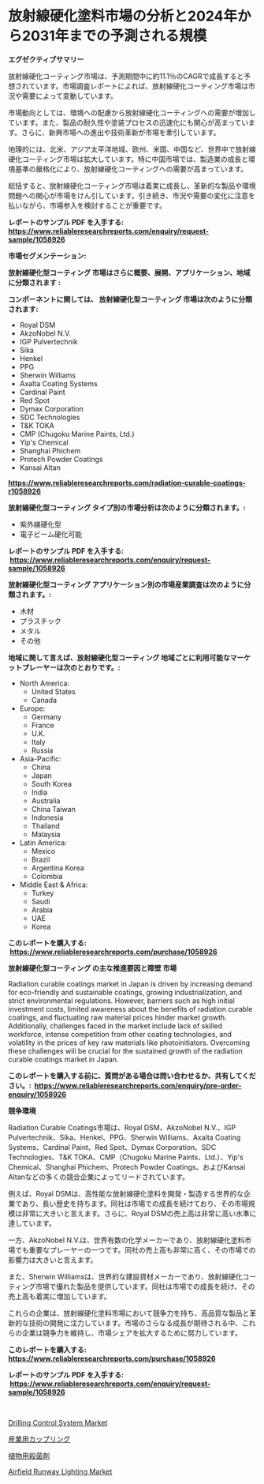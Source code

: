 <p><h1>放射線硬化塗料市場の分析と2024年から2031年までの予測される規模</h1></p><p><strong>エグゼクティブサマリー</strong></p>
<p><p>放射線硬化コーティング市場は、予測期間中に約11.1％のCAGRで成長すると予想されています。市場調査レポートによれば、放射線硬化コーティング市場は市況や需要によって変動しています。</p><p>市場動向としては、環境への配慮から放射線硬化コーティングへの需要が増加しています。また、製品の耐久性や塗装プロセスの迅速化にも関心が高まっています。さらに、新興市場への進出や技術革新が市場を牽引しています。</p><p>地理的には、北米、アジア太平洋地域、欧州、米国、中国など、世界中で放射線硬化コーティング市場は拡大しています。特に中国市場では、製造業の成長と環境基準の厳格化により、放射線硬化コーティングへの需要が高まっています。</p><p>総括すると、放射線硬化コーティング市場は着実に成長し、革新的な製品や環境問題への関心が市場をけん引しています。引き続き、市況や需要の変化に注意を払いながら、市場参入を検討することが重要です。</p></p>
<p><strong>レポートのサンプル PDF を入手する: <a href="https://www.reliableresearchreports.com/enquiry/request-sample/1058926">https://www.reliableresearchreports.com/enquiry/request-sample/1058926</a></strong></p>
<p><strong>市場セグメンテーション:</strong></p>
<p><strong> 放射線硬化型コーティング 市場はさらに概要、展開、アプリケーション、地域に分類されます :</strong></p>
<p><strong>コンポーネントに関しては、 放射線硬化型コーティング 市場は次のように分類されます: &nbsp;</strong></p>
<p><ul><li>Royal DSM</li><li>AkzoNobel N.V.</li><li>IGP Pulvertechnik</li><li>Sika</li><li>Henkel</li><li>PPG</li><li>Sherwin Williams</li><li>Axalta Coating Systems</li><li>Cardinal Paint</li><li>Red Spot</li><li>Dymax Corporation</li><li>SDC Technologies</li><li>T&K TOKA</li><li>CMP (Chugoku Marine Paints, Ltd.)</li><li>Yip's Chemical</li><li>Shanghai Phichem</li><li>Protech Powder Coatings</li><li>Kansai Altan</li></ul></p>
<p><strong><a href="https://www.reliableresearchreports.com/radiation-curable-coatings-r1058926">https://www.reliableresearchreports.com/radiation-curable-coatings-r1058926</a></strong></p>
<p><strong> 放射線硬化型コーティング タイプ別の市場分析は次のように分類されます。:</strong></p>
<p><ul><li>紫外線硬化型</li><li>電子ビーム硬化可能</li></ul></p>
<p><strong>レポートのサンプル PDF を入手する: &nbsp;<a href="https://www.reliableresearchreports.com/enquiry/request-sample/1058926">https://www.reliableresearchreports.com/enquiry/request-sample/1058926</a></strong></p>
<p><strong> 放射線硬化型コーティング アプリケーション別の市場産業調査は次のように分類されます。:</strong></p>
<p><ul><li>木材</li><li>プラスチック</li><li>メタル</li><li>その他</li></ul></p>
<p><strong>地域に関して言えば、放射線硬化型コーティング 地域ごとに利用可能なマーケットプレーヤーは次のとおりです。:</strong></p>
<p><ul>
    <li>
        North America:
        <ul>
            <li>United States</li>
            <li>Canada</li>
        </ul>
    </li>
    <li>
        Europe:
        <ul>
            <li>Germany</li>
            <li>France</li>
            <li>U.K.</li>
            <li>Italy</li>
            <li>Russia</li>
        </ul>
    </li>
    <li>
        Asia-Pacific:
        <ul>
            <li>China</li>
            <li>Japan</li>
            <li>South Korea</li>
            <li>India</li>
            <li>Australia</li>
            <li>China Taiwan</li>
            <li>Indonesia</li>
            <li>Thailand</li>
            <li>Malaysia</li>
        </ul>
    </li>
    <li>
        Latin America:
        <ul>
            <li>Mexico</li>
            <li>Brazil</li>
            <li>Argentina Korea</li>
            <li>Colombia</li>
        </ul>
    </li>
    <li>
        Middle East & Africa:
        <ul>
            <li>Turkey</li>
            <li>Saudi</li>
            <li>Arabia</li>
            <li>UAE</li>
            <li>Korea</li>
        </ul>
    </li>
    </ul></p>
<p><strong>このレポートを購入する: &nbsp;<a href="https://www.reliableresearchreports.com/purchase/1058926">https://www.reliableresearchreports.com/purchase/1058926</a></strong></p>
<p><strong>放射線硬化型コーティング の主な推進要因と障壁 市場</strong></p>
<p><p>Radiation curable coatings market in Japan is driven by increasing demand for eco-friendly and sustainable coatings, growing industrialization, and strict environmental regulations. However, barriers such as high initial investment costs, limited awareness about the benefits of radiation curable coatings, and fluctuating raw material prices hinder market growth. Additionally, challenges faced in the market include lack of skilled workforce, intense competition from other coating technologies, and volatility in the prices of key raw materials like photoinitiators. Overcoming these challenges will be crucial for the sustained growth of the radiation curable coatings market in Japan.</p></p>
<p><strong>このレポートを購入する前に、質問がある場合は問い合わせるか、共有してください。:&nbsp; <a href="https://www.reliableresearchreports.com/enquiry/pre-order-enquiry/1058926">https://www.reliableresearchreports.com/enquiry/pre-order-enquiry/1058926</a></strong></p>
<p><strong>競争環境</strong></p>
<p><p>Radiation Curable Coatings市場は、Royal DSM、AkzoNobel N.V.、IGP Pulvertechnik、Sika、Henkel、PPG、Sherwin Williams、Axalta Coating Systems、Cardinal Paint、Red Spot、Dymax Corporation、SDC Technologies、T&K TOKA、CMP（Chugoku Marine Paints、Ltd.）、Yip's Chemical、Shanghai Phichem、Protech Powder Coatings、およびKansai Altanなどの多くの競合企業によってリードされています。</p><p>例えば、Royal DSMは、高性能な放射線硬化塗料を開発・製造する世界的な企業であり、長い歴史を持ちます。同社は市場での成長を続けており、その市場規模は非常に大きいと言えます。さらに、Royal DSMの売上高は非常に高い水準に達しています。</p><p>一方、AkzoNobel N.V.は、世界有数の化学メーカーであり、放射線硬化塗料市場でも重要なプレーヤーの一つです。同社の売上高も非常に高く、その市場での影響力は大きいと言えます。</p><p>また、Sherwin Williamsは、世界的な建設資材メーカーであり、放射線硬化コーティング市場で優れた製品を提供しています。同社は市場での成長を続け、その売上高も着実に増加しています。</p><p>これらの企業は、放射線硬化塗料市場において競争力を持ち、高品質な製品と革新的な技術の開発に注力しています。市場のさらなる成長が期待される中、これらの企業は競争力を維持し、市場シェアを拡大するために努力しています。</p></p>
<p><strong>このレポートを購入する: &nbsp; <a href="https://www.reliableresearchreports.com/purchase/1058926">https://www.reliableresearchreports.com/purchase/1058926</a></strong></p>
<p><strong>レポートのサンプル PDF を入手する: &nbsp;<a href="https://www.reliableresearchreports.com/enquiry/request-sample/1058926">https://www.reliableresearchreports.com/enquiry/request-sample/1058926</a></strong><strong></strong></p>
<p>&nbsp;</p>
<p><p><a href="https://github.com/mbisetmhermsr/Market-Research-Report-List-2/blob/main/drilling-control-system-market.md">Drilling Control System Market</a></p><p><a href="https://github.com/laurenreichert/Market-Research-Report-List-1/blob/main/171370527258.md">産業用カップリング</a></p><p><a href="https://github.com/RodHoppe07/Market-Research-Report-List-1/blob/main/168672827259.md">植物用殺菌剤</a></p><p><a href="https://github.com/zjyglelu/Market-Research-Report-List-2/blob/main/airfield-runway-lighting-market.md">Airfield Runway Lighting Market</a></p></p>